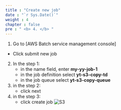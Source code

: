 ```yaml
---
title : "Create new job"
date : "`r Sys.Date()`"
weight : 4
chapter : false
pre : " <b> 4. </b> "
---
```



1.  Go to [AWS Batch service management console]
   + Click submit new job
2. In the step 1:
   + in the name field, enter **my-yy-job-1**
   + in the job definition select **yt-s3-copy-td**
   + in the job queue select **yt-s3-copy-queue**
3. in the step 2:
   + click next
4. in the step 3:
   + click create job
![S3](/images/4.s3/008-s3.png)